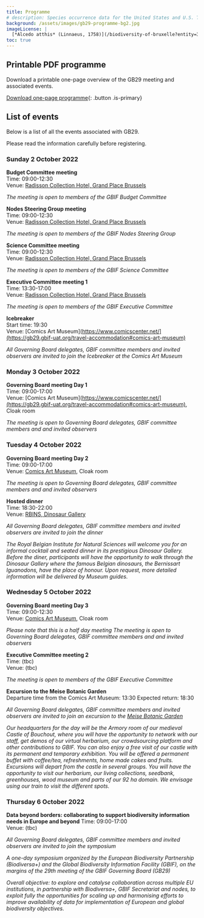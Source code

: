 ```yaml
---
title: Programme
# description: Species occurrence data for the United States and U.S. Territories.
background: /assets/images/gb29-programme-bg2.jpg
imageLicense: |
  [*Alcedo atthis* (Linnaeus, 1758)](/biodiversity-of-bruxelle?entity=3058851394&view=TABLE) observed in Belgium by jrassart (licensed under http://creativecommons.org/licenses/by-nc/4.0/)
toc: true
---
```


## Printable PDF programme

Download a printable one-page overview of the GB29 meeting and associated events.

[Download one-page programme](/assets/documents/programme.pdf){: .button .is-primary}

## List of events
Below is a list of all the events associated with GB29. 

Please read the information carefully before registering. 

### Sunday 2 October 2022

**Budget Committee meeting**  
Time: 09:00-12:30   
Venue: [Radisson Collection Hotel, Grand Place Brussels](https://gb29.gbif-uat.org/travel-accommodation#radisson-collection-hotel-grand-place-brussels
)  

*The meeting is open to members of the GBIF Budget Committee*

**Nodes Steering Group meeting**  
Time: 09:00-12:30   
Venue: [Radisson Collection Hotel, Grand Place Brussels](https://gb29.gbif-uat.org/travel-accommodation#radisson-collection-hotel-grand-place-brussels
)  

*The meeting is open to members of the GBIF Nodes Steering Group*

**Science Committee meeting**  
Time: 09:00-12:30   
Venue: [Radisson Collection Hotel, Grand Place Brussels](https://gb29.gbif-uat.org/travel-accommodation#radisson-collection-hotel-grand-place-brussels
)  

*The meeting is open to members of the GBIF Science Committee*

**Executive Committee meeting 1**  
Time: 13:30-17:00  
Venue: [Radisson Collection Hotel, Grand Place Brussels](https://gb29.gbif-uat.org/travel-accommodation#radisson-collection-hotel-grand-place-brussels
)  

*The meeting is open to members of the GBIF Executive Committee*

**Icebreaker**  
Start time: 19:30   
Venue: [Comics Art Museum](https://www.comicscenter.net/](https://gb29.gbif-uat.org/travel-accommodation#comics-art-museum)  

*All Governing Board delegates, GBIF committee members and invited observers are invited to join the Icebreaker at the Comics Art Museum*

### Monday 3 October 2022
**Governing Board meeting Day 1**  
Time: 09:00-17:00   
Venue: [Comics Art Museum](https://www.comicscenter.net/](https://gb29.gbif-uat.org/travel-accommodation#comics-art-museum), Cloak room  

*The meeting is open to Governing Board delegates, GBIF committee members and and invited observers*

### Tuesday 4 October 2022
**Governing Board meeting Day 2**  
Time: 09:00-17:00   
Venue: [Comics Art Museum](https://gb29.gbif-uat.org/travel-accommodation#comics-art-museum), Cloak room  

*The meeting is open to Governing Board delegates, GBIF committee members and and invited observers*  

**Hosted dinner**  
Time: 18:30-22:00    
Venue: [RBINS, Dinosaur Gallery](https://gb29.gbif-uat.org/travel-accommodation#royal-belgian-institute-of-natural-sciences-rbins-dinosaur-gallery)  

*All Governing Board delegates, GBIF committee members and invited observers are invited to join the dinner*

*The Royal Belgian Institute for Natural Sciences will welcome you for an informal cocktail and seated dinner in its prestigious Dinosaur Gallery. Before the diner, participants will have the opportunity to walk through the Dinosaur Gallery where the famous Belgian dinosaurs, the Bernissart Iguanodons, have the place of honour. Upon request, more detailed information will be delivered by Museum guides.*

### Wednesday 5 October 2022
**Governing Board meeting Day 3**  
Time: 09:00-12:30   
Venue: [Comics Art Museum](https://gb29.gbif-uat.org/travel-accommodation#comics-art-museum), Cloak room  

*Please note that this is a half day meeting*
*The meeting is open to Governing Board delegates, GBIF committee members and and invited observers*  

**Executive Committee meeting 2**  
Time: (tbc)  
Venue: (tbc)   

*The meeting is open to members of the GBIF Executive Committee*  

**Excursion to the Meise Botanic Garden**  
Departure time from the Comics Art Museum: 13:30
Expected return: 18:30

*All Governing Board delegates, GBIF committee members and invited observers are invited to join an excursion to the [Meise Botanic Garden](https://gb29.gbif-uat.org/travel-accommodation#meise-botanic-garden)*  

*Our headquarters for the day will be the Armory room of our medieval Castle of Bouchout, where you will have the opportunity to network with our staff, get demos of our virtual herbarium, our crowdsourcing platform and other contributions to GBIF.  You can also enjoy a free visit of our castle with its permanent and temporary exhibition. You will be offered a permanent buffet with coffee/tea, refreshments, home made cakes and fruits.  Excursions will depart from the castle in several groups. You will have the opportunity to visit our herbarium, our living collections, seedbank, greenhouses, wood museum and parts of our 92 ha domain. We envisage using our train to visit the different spots.*  

### Thursday 6 October 2022

**Data beyond borders: collaborating to support biodiversity information needs in Europe and beyond**
Time: 09:00-17:00  
Venue: (tbc)    

*All Governing Board delegates, GBIF committee members and invited observers are invited to join the symposium*  

*A one-day symposium organized by the European Biodiversity Partnership (Biodiversa+) and the Global Biodiversity Information Facility (GBIF), on the margins of the 29th meeting of the GBIF Governing Board (GB29)*  

*Overall objective: to explore and catalyse collaboration across multiple EU institutions, in partnership with Biodiversa+, GBIF Secretariat and nodes, to exploit fully the opportunities for scaling up and harmonising efforts to improve availability of data for  implementation of European and global biodiversity objectives.*  


